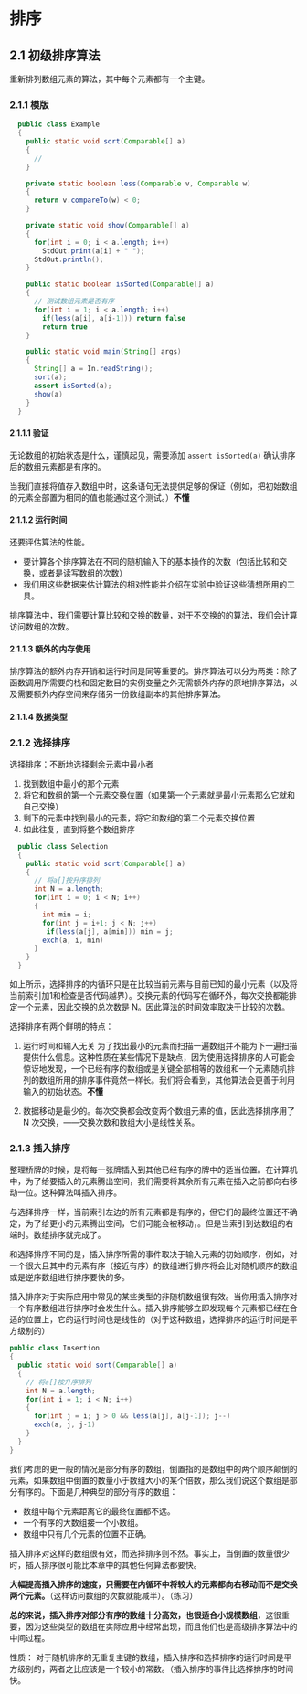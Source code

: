 # 排序

## 2.1 初级排序算法

重新排列数组元素的算法，其中每个元素都有一个主键。

### 2.1.1 模版

```java
  public class Example
  {
    public static void sort(Comparable[] a)
    {
      //
    }

    private static boolean less(Comparable v, Comparable w)
    {
      return v.compareTo(w) < 0;
    }

    private static void show(Comparable[] a)
    {
      for(int i = 0; i < a.length; i++)
        StdOut.print(a[i] + " ");
      StdOut.println();
    }

    public static boolean isSorted(Comparable[] a)
    {
      // 测试数组元素是否有序
      for(int i = 1; i < a.length; i++)
        if(less(a[i], a[i-1])) return false
        return true
    }

    public static void main(String[] args)
    {
      String[] a = In.readString();
      sort(a);
      assert isSorted(a);
      show(a)
    }
  }
```

#### 2.1.1.1 验证

无论数组的初始状态是什么，谨慎起见，需要添加 `assert isSorted(a)` 确认排序后的数组元素都是有序的。


当我们直接将值存入数组中时，这条语句无法提供足够的保证（例如，把初始数组的元素全部置为相同的值也能通过这个测试。）**不懂**

#### 2.1.1.2 运行时间

还要评估算法的性能。

- 要计算各个排序算法在不同的随机输入下的基本操作的次数（包括比较和交换，或者是读写数组的次数）
- 我们用这些数据来估计算法的相对性能并介绍在实验中验证这些猜想所用的工具。

排序算法中，我们需要计算比较和交换的数量，对于不交换的的算法，我们会计算访问数组的次数。

#### 2.1.1.3 额外的内存使用

排序算法的额外内存开销和运行时间是同等重要的。排序算法可以分为两类：除了函数调用所需要的栈和固定数目的实例变量之外无需额外内存的原地排序算法，以及需要额外内存空间来存储另一份数组副本的其他排序算法。

#### 2.1.1.4 数据类型

### 2.1.2 选择排序

选择排序：不断地选择剩余元素中最小者

  1. 找到数组中最小的那个元素
  2. 将它和数组的第一个元素交换位置（如果第一个元素就是最小元素那么它就和自己交换）
  3. 剩下的元素中找到最小的元素，将它和数组的第二个元素交换位置
  4. 如此往复，直到将整个数组排序

```java
  public class Selection
  {
    public static void sort(Comparable[] a)
    {
      // 将a[]按升序排列
      int N = a.length;
      for(int i = 0; i < N; i++)
      {
        int min = i;
        for(int j = i+1; j < N; j++)
         if(less(a[j], a[min])) min = j;
        exch(a, i, min)
      }
    }
  }
```

如上所示，选择排序的内循环只是在比较当前元素与目前已知的最小元素（以及将当前索引加1和检查是否代码越界）。交换元素的代码写在循环外，每次交换都能排定一个元素，因此交换的总次数是 N。因此算法的时间效率取决于比较的次数。

选择排序有两个鲜明的特点：

 1. 运行时间和输入无关
   为了找出最小的元素而扫描一遍数组并不能为下一遍扫描提供什么信息。这种性质在某些情况下是缺点，因为使用选择排序的人可能会惊讶地发现，一个已经有序的数组或是关键全部相等的数组和一个元素随机排列的数组所用的排序事件竟然一样长。我们将会看到，其他算法会更善于利用输入的初始状态。**不懂**

 2. 数据移动是最少的。每次交换都会改变两个数组元素的值，因此选择排序用了 N 次交换，——交换次数和数组大小是线性关系。

### 2.1.3 插入排序

整理桥牌的时候，是将每一张牌插入到其他已经有序的牌中的适当位置。在计算机中，为了给要插入的元素腾出空间，我们需要将其余所有元素在插入之前都向右移动一位。这种算法叫插入排序。

与选择排序一样，当前索引左边的所有元素都是有序的，但它们的最终位置还不确定，为了给更小的元素腾出空间，它们可能会被移动，。但是当索引到达数组的右端时。数组排序就完成了。

和选择排序不同的是，插入排序所需的事件取决于输入元素的初始顺序，例如，对一个很大且其中的元素有序（接近有序）的数组进行排序将会比对随机顺序的数组或是逆序数组进行排序要快的多。

插入排序对于实际应用中常见的某些类型的非随机数组很有效。当你用插入排序对一个有序数组进行排序时会发生什么。插入排序能够立即发现每个元素都已经在合适的位置上，它的运行时间也是线性的（对于这种数组，选择排序的运行时间是平方级别的）

```java
public class Insertion
{
  public static void sort(Comparable[] a)
  {
    // 将a[]按升序排列
    int N = a.length;
    for(int i = 1; i < N; i++)
    {
      for(int j = i; j > 0 && less(a[j], a[j-1]); j--)
      exch(a, j, j-1)
    }
  }
}
```

我们考虑的更一般的情况是部分有序的数组，倒置指的是数组中的两个顺序颠倒的元素，如果数组中倒置的数量小于数组大小的某个倍数，那么我们说这个数组是部分有序的。下面是几种典型的部分有序的数组：

- 数组中每个元素距离它的最终位置都不远。
- 一个有序的大数组接一个小数组。
- 数组中只有几个元素的位置不正确。

插入排序对这样的数组很有效，而选择排序则不然。事实上，当倒置的数量很少时，插入排序很可能比本章中的其他任何算法都要快。

**大幅提高插入排序的速度，只需要在内循环中将较大的元素都向右移动而不是交换两个元素。**（这样访问数组的次数就能减半）。（练习）

**总的来说，插入排序对部分有序的数组十分高效，也很适合小规模数组**，这很重要，因为这些类型的数组在实际应用中经常出现，而且他们也是高级排序算法中的中间过程。

性质： 对于随机排序的无重复主键的数组，插入排序和选择排序的运行时间是平方级别的，两者之比应该是一个较小的常数。（插入排序的事件比选择排序的时间快。
